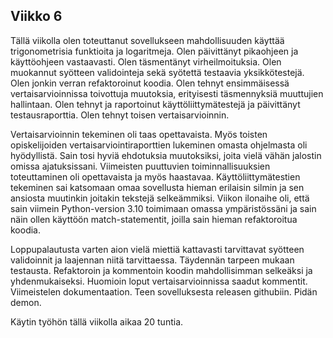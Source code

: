 ## Viikko 6

Tällä viikolla olen toteuttanut sovellukseen mahdollisuuden käyttää trigonometrisia funktioita ja logaritmeja. Olen päivittänyt pikaohjeen ja käyttöohjeen vastaavasti. Olen täsmentänyt virheilmoituksia. Olen muokannut syötteen validointeja sekä syötettä testaavia yksikkötestejä. Olen jonkin verran refaktoroinut koodia. Olen tehnyt ensimmäisessä vertaisarvioinnissa toivottuja muutoksia, erityisesti täsmennyksiä muuttujien hallintaan. Olen tehnyt ja raportoinut käyttöliittymätestejä ja päivittänyt testausraporttia. Olen tehnyt toisen vertaisarvioinnin.

Vertaisarvioinnin tekeminen oli taas opettavaista. Myös toisten opiskelijoiden vertaisarviointiraporttien lukeminen omasta ohjelmasta oli hyödyllistä. Sain tosi hyviä ehdotuksia muutoksiksi, joita vielä vähän jalostin omissa ajatuksissani. Viimeisten puuttuvien toiminnallisuuksien toteuttaminen oli opettavaista ja myös haastavaa. Käyttöliittymätestien tekeminen sai katsomaan omaa sovellusta hieman erilaisin silmin ja sen ansiosta muutinkin joitakin tekstejä selkeämmiksi. Viikon ilonaihe oli, että sain viimein Python-version 3.10 toimimaan omassa ympäristössäni ja sain näin ollen käyttöön match-statementit, joilla sain hieman refaktoroitua koodia.

Loppupalautusta varten aion vielä miettiä kattavasti tarvittavat syötteen validoinnit ja laajennan niitä tarvittaessa. Täydennän tarpeen mukaan testausta. Refaktoroin ja kommentoin koodin mahdollisimman selkeäksi ja yhdenmukaiseksi. Huomioin loput vertaisarvioinnissa saadut kommentit. Viimeistelen dokumentaation. Teen sovelluksesta releasen githubiin. Pidän demon.

Käytin työhön tällä viikolla aikaa 20 tuntia.